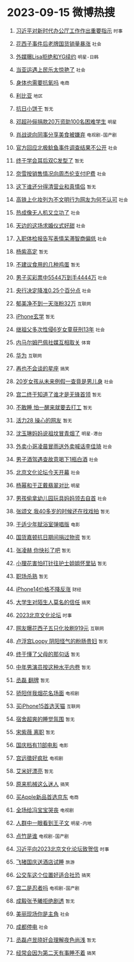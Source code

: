 # 2023-09-15 微博热搜 
1. [习近平对新时代办公厅工作作出重要指示](https://m.weibo.cn/search?containerid=100103type%3D1%26t%3D10%26q%3D%23%E4%B9%A0%E8%BF%91%E5%B9%B3%E5%AF%B9%E6%96%B0%E6%97%B6%E4%BB%A3%E5%8A%9E%E5%85%AC%E5%8E%85%E5%B7%A5%E4%BD%9C%E4%BD%9C%E5%87%BA%E9%87%8D%E8%A6%81%E6%8C%87%E7%A4%BA%23&stream_entry_id=51&isnewpage=1&extparam=seat%3D1%26pos%3D0%26filter_type%3Drealtimehot%26dgr%3D0%26c_type%3D51%26stream_entry_id%3D51%26cate%3D10103%26display_time%3D1694726145%26pre_seqid%3D1694726145025032695217) `时事` 

2. [花西子事件后老牌国货销量暴涨](https://m.weibo.cn/search?containerid=100103type%3D1%26t%3D10%26q%3D%23%E8%8A%B1%E8%A5%BF%E5%AD%90%E4%BA%8B%E4%BB%B6%E5%90%8E%E8%80%81%E7%89%8C%E5%9B%BD%E8%B4%A7%E9%94%80%E9%87%8F%E6%9A%B4%E6%B6%A8%23&stream_entry_id=31&isnewpage=1&extparam=seat%3D1%26flag%3D2%26filter_type%3Drealtimehot%26lcate%3D5001%26realpos%3D1%26stream_entry_id%3D31%26q%3D%2523%25E8%258A%25B1%25E8%25A5%25BF%25E5%25AD%2590%25E4%25BA%258B%25E4%25BB%25B6%25E5%2590%258E%25E8%2580%2581%25E7%2589%258C%25E5%259B%25BD%25E8%25B4%25A7%25E9%2594%2580%25E9%2587%258F%25E6%259A%25B4%25E6%25B6%25A8%2523%26dgr%3D0%26c_type%3D31%26pos%3D0%26band_rank%3D1%26cate%3D5001%26display_time%3D1694726145%26pre_seqid%3D1694726145025032695217) `社会` 

3. [外媒曝Lisa拒绝和YG续约](https://m.weibo.cn/search?containerid=100103type%3D1%26t%3D10%26q%3D%23%E5%A4%96%E5%AA%92%E6%9B%9DLisa%E6%8B%92%E7%BB%9D%E5%92%8CYG%E7%BB%AD%E7%BA%A6%23&stream_entry_id=31&isnewpage=1&extparam=seat%3D1%26flag%3D2%26filter_type%3Drealtimehot%26lcate%3D5001%26realpos%3D2%26stream_entry_id%3D31%26q%3D%2523%25E5%25A4%2596%25E5%25AA%2592%25E6%259B%259DLisa%25E6%258B%2592%25E7%25BB%259D%25E5%2592%258CYG%25E7%25BB%25AD%25E7%25BA%25A6%2523%26dgr%3D0%26c_type%3D31%26pos%3D1%26band_rank%3D2%26cate%3D5001%26display_time%3D1694726145%26pre_seqid%3D1694726145025032695217) `明星-日韩` 

4. [当亚运遇上民乐太惊艳了](https://m.weibo.cn/search?containerid=100103type%3D1%26t%3D10%26q%3D%23%E5%BD%93%E4%BA%9A%E8%BF%90%E9%81%87%E4%B8%8A%E6%B0%91%E4%B9%90%E5%A4%AA%E6%83%8A%E8%89%B3%E4%BA%86%23&stream_entry_id=31&isnewpage=1&extparam=seat%3D1%26flag%3D0%26filter_type%3Drealtimehot%26lcate%3D5001%26realpos%3D3%26stream_entry_id%3D31%26q%3D%2523%25E5%25BD%2593%25E4%25BA%259A%25E8%25BF%2590%25E9%2581%2587%25E4%25B8%258A%25E6%25B0%2591%25E4%25B9%2590%25E5%25A4%25AA%25E6%2583%258A%25E8%2589%25B3%25E4%25BA%2586%2523%26dgr%3D0%26c_type%3D31%26pos%3D2%26band_rank%3D3%26cate%3D5001%26display_time%3D1694726145%26pre_seqid%3D1694726145025032695217) `社会` 

5. [身体也需要抗氧吗](https://m.weibo.cn/search?containerid=100103type%3D1%26t%3D10%26q%3D%23%E8%BA%AB%E4%BD%93%E4%B9%9F%E9%9C%80%E8%A6%81%E6%8A%97%E6%B0%A7%E5%90%97%23&stream_entry_id=31&isnewpage=1&extparam=seat%3D1%26pos%3D3%26filter_type%3Drealtimehot%26is_ad_pos%3D1%26lcate%3D5001%26stream_entry_id%3D31%26band_rank%3D4%26q%3D%2523%25E8%25BA%25AB%25E4%25BD%2593%25E4%25B9%259F%25E9%259C%2580%25E8%25A6%2581%25E6%258A%2597%25E6%25B0%25A7%25E5%2590%2597%2523%26dgr%3D0%26c_type%3D31%26topic_ad%3D1%26adid%3D203324%26cate%3D5001%26display_time%3D1694726145%26pre_seqid%3D1694726145025032695217) `电商` 

6. [利比亚](https://m.weibo.cn/search?containerid=100103type%3D1%26t%3D10%26q%3D%E5%88%A9%E6%AF%94%E4%BA%9A&stream_entry_id=31&isnewpage=1&extparam=seat%3D1%26flag%3D0%26filter_type%3Drealtimehot%26lcate%3D5001%26realpos%3D4%26stream_entry_id%3D31%26q%3D%25E5%2588%25A9%25E6%25AF%2594%25E4%25BA%259A%26dgr%3D0%26c_type%3D31%26pos%3D4%26band_rank%3D4%26cate%3D5001%26display_time%3D1694726145%26pre_seqid%3D1694726145025032695217) `地区` 

7. [抗日小饼干](https://m.weibo.cn/search?containerid=100103type%3D1%26t%3D10%26q%3D%E6%8A%97%E6%97%A5%E5%B0%8F%E9%A5%BC%E5%B9%B2&stream_entry_id=31&isnewpage=1&extparam=seat%3D1%26flag%3D0%26filter_type%3Drealtimehot%26lcate%3D5001%26realpos%3D5%26stream_entry_id%3D31%26q%3D%25E6%258A%2597%25E6%2597%25A5%25E5%25B0%258F%25E9%25A5%25BC%25E5%25B9%25B2%26dgr%3D0%26c_type%3D31%26pos%3D5%26band_rank%3D5%26cate%3D5001%26display_time%3D1694726145%26pre_seqid%3D1694726145025032695217) `暂无` 

8. [邓超孙俪捐款20万资助100名困难学生](https://m.weibo.cn/search?containerid=100103type%3D1%26t%3D10%26q%3D%23%E9%82%93%E8%B6%85%E5%AD%99%E4%BF%AA%E6%8D%90%E6%AC%BE20%E4%B8%87%E8%B5%84%E5%8A%A9100%E5%90%8D%E5%9B%B0%E9%9A%BE%E5%AD%A6%E7%94%9F%23&stream_entry_id=31&isnewpage=1&extparam=seat%3D1%26flag%3D0%26filter_type%3Drealtimehot%26lcate%3D5001%26realpos%3D6%26stream_entry_id%3D31%26q%3D%2523%25E9%2582%2593%25E8%25B6%2585%25E5%25AD%2599%25E4%25BF%25AA%25E6%258D%2590%25E6%25AC%25BE20%25E4%25B8%2587%25E8%25B5%2584%25E5%258A%25A9100%25E5%2590%258D%25E5%259B%25B0%25E9%259A%25BE%25E5%25AD%25A6%25E7%2594%259F%2523%26dgr%3D0%26c_type%3D31%26pos%3D6%26band_rank%3D6%26cate%3D5001%26display_time%3D1694726145%26pre_seqid%3D1694726145025032695217) `明星` 

9. [肖战说向同事分享美食被嫌弃](https://m.weibo.cn/search?containerid=100103type%3D1%26t%3D10%26q%3D%23%E8%82%96%E6%88%98%E8%AF%B4%E5%90%91%E5%90%8C%E4%BA%8B%E5%88%86%E4%BA%AB%E7%BE%8E%E9%A3%9F%E8%A2%AB%E5%AB%8C%E5%BC%83%23&stream_entry_id=31&isnewpage=1&extparam=seat%3D1%26flag%3D0%26filter_type%3Drealtimehot%26lcate%3D5001%26realpos%3D7%26stream_entry_id%3D31%26q%3D%2523%25E8%2582%2596%25E6%2588%2598%25E8%25AF%25B4%25E5%2590%2591%25E5%2590%258C%25E4%25BA%258B%25E5%2588%2586%25E4%25BA%25AB%25E7%25BE%258E%25E9%25A3%259F%25E8%25A2%25AB%25E5%25AB%258C%25E5%25BC%2583%2523%26dgr%3D0%26c_type%3D31%26pos%3D7%26band_rank%3D7%26cate%3D5001%26display_time%3D1694726145%26pre_seqid%3D1694726145025032695217) `电视剧-国产剧` 

10. [官方回应北极鲶鱼事件调查结果不公开](https://m.weibo.cn/search?containerid=100103type%3D1%26t%3D10%26q%3D%23%E5%AE%98%E6%96%B9%E5%9B%9E%E5%BA%94%E5%8C%97%E6%9E%81%E9%B2%B6%E9%B1%BC%E4%BA%8B%E4%BB%B6%E8%B0%83%E6%9F%A5%E7%BB%93%E6%9E%9C%E4%B8%8D%E5%85%AC%E5%BC%80%23&stream_entry_id=31&isnewpage=1&extparam=seat%3D1%26flag%3D0%26filter_type%3Drealtimehot%26lcate%3D5001%26realpos%3D8%26stream_entry_id%3D31%26q%3D%2523%25E5%25AE%2598%25E6%2596%25B9%25E5%259B%259E%25E5%25BA%2594%25E5%258C%2597%25E6%259E%2581%25E9%25B2%25B6%25E9%25B1%25BC%25E4%25BA%258B%25E4%25BB%25B6%25E8%25B0%2583%25E6%259F%25A5%25E7%25BB%2593%25E6%259E%259C%25E4%25B8%258D%25E5%2585%25AC%25E5%25BC%2580%2523%26dgr%3D0%26c_type%3D31%26pos%3D8%26band_rank%3D8%26cate%3D5001%26display_time%3D1694726145%26pre_seqid%3D1694726145025032695217) `社会` 

11. [终于学会耳后双C发型了](https://m.weibo.cn/search?containerid=100103type%3D1%26t%3D10%26q%3D%E7%BB%88%E4%BA%8E%E5%AD%A6%E4%BC%9A%E8%80%B3%E5%90%8E%E5%8F%8CC%E5%8F%91%E5%9E%8B%E4%BA%86&stream_entry_id=31&isnewpage=1&extparam=seat%3D1%26flag%3D0%26filter_type%3Drealtimehot%26lcate%3D5001%26realpos%3D9%26stream_entry_id%3D31%26q%3D%25E7%25BB%2588%25E4%25BA%258E%25E5%25AD%25A6%25E4%25BC%259A%25E8%2580%25B3%25E5%2590%258E%25E5%258F%258CC%25E5%258F%2591%25E5%259E%258B%25E4%25BA%2586%26dgr%3D0%26c_type%3D31%26pos%3D9%26band_rank%3D9%26cate%3D5001%26display_time%3D1694726145%26pre_seqid%3D1694726145025032695217) `暂无` 

12. [奈雪按销售情况向周杰伦支付IP费](https://m.weibo.cn/search?containerid=100103type%3D1%26t%3D10%26q%3D%23%E5%A5%88%E9%9B%AA%E6%8C%89%E9%94%80%E5%94%AE%E6%83%85%E5%86%B5%E5%90%91%E5%91%A8%E6%9D%B0%E4%BC%A6%E6%94%AF%E4%BB%98IP%E8%B4%B9%23&stream_entry_id=31&isnewpage=1&extparam=seat%3D1%26flag%3D0%26filter_type%3Drealtimehot%26lcate%3D5001%26realpos%3D10%26stream_entry_id%3D31%26q%3D%2523%25E5%25A5%2588%25E9%259B%25AA%25E6%258C%2589%25E9%2594%2580%25E5%2594%25AE%25E6%2583%2585%25E5%2586%25B5%25E5%2590%2591%25E5%2591%25A8%25E6%259D%25B0%25E4%25BC%25A6%25E6%2594%25AF%25E4%25BB%2598IP%25E8%25B4%25B9%2523%26dgr%3D0%26c_type%3D31%26pos%3D10%26band_rank%3D10%26cate%3D5001%26display_time%3D1694726145%26pre_seqid%3D1694726145025032695217) `社会` 

13. [这下谁还分得清营业和真情侣](https://m.weibo.cn/search?containerid=100103type%3D1%26t%3D10%26q%3D%E8%BF%99%E4%B8%8B%E8%B0%81%E8%BF%98%E5%88%86%E5%BE%97%E6%B8%85%E8%90%A5%E4%B8%9A%E5%92%8C%E7%9C%9F%E6%83%85%E4%BE%A3&stream_entry_id=31&isnewpage=1&extparam=seat%3D1%26flag%3D2%26filter_type%3Drealtimehot%26lcate%3D5001%26realpos%3D11%26stream_entry_id%3D31%26q%3D%25E8%25BF%2599%25E4%25B8%258B%25E8%25B0%2581%25E8%25BF%2598%25E5%2588%2586%25E5%25BE%2597%25E6%25B8%2585%25E8%2590%25A5%25E4%25B8%259A%25E5%2592%258C%25E7%259C%259F%25E6%2583%2585%25E4%25BE%25A3%26dgr%3D0%26c_type%3D31%26pos%3D11%26band_rank%3D11%26cate%3D5001%26display_time%3D1694726145%26pre_seqid%3D1694726145025032695217) `暂无` 

14. [高铁上化妆列为不文明行为网友为何不认可](https://m.weibo.cn/search?containerid=100103type%3D1%26t%3D10%26q%3D%23%E9%AB%98%E9%93%81%E4%B8%8A%E5%8C%96%E5%A6%86%E5%88%97%E4%B8%BA%E4%B8%8D%E6%96%87%E6%98%8E%E8%A1%8C%E4%B8%BA%E7%BD%91%E5%8F%8B%E4%B8%BA%E4%BD%95%E4%B8%8D%E8%AE%A4%E5%8F%AF%23&stream_entry_id=31&isnewpage=1&extparam=seat%3D1%26flag%3D0%26filter_type%3Drealtimehot%26lcate%3D5001%26realpos%3D12%26stream_entry_id%3D31%26q%3D%2523%25E9%25AB%2598%25E9%2593%2581%25E4%25B8%258A%25E5%258C%2596%25E5%25A6%2586%25E5%2588%2597%25E4%25B8%25BA%25E4%25B8%258D%25E6%2596%2587%25E6%2598%258E%25E8%25A1%258C%25E4%25B8%25BA%25E7%25BD%2591%25E5%258F%258B%25E4%25B8%25BA%25E4%25BD%2595%25E4%25B8%258D%25E8%25AE%25A4%25E5%258F%25AF%2523%26dgr%3D0%26c_type%3D31%26pos%3D12%26band_rank%3D12%26cate%3D5001%26display_time%3D1694726145%26pre_seqid%3D1694726145025032695217) `社会` 

15. [热成像无人机又立功了](https://m.weibo.cn/search?containerid=100103type%3D1%26t%3D10%26q%3D%23%E7%83%AD%E6%88%90%E5%83%8F%E6%97%A0%E4%BA%BA%E6%9C%BA%E5%8F%88%E7%AB%8B%E5%8A%9F%E4%BA%86%23&stream_entry_id=31&isnewpage=1&extparam=seat%3D1%26flag%3D32768%26filter_type%3Drealtimehot%26lcate%3D5001%26realpos%3D13%26stream_entry_id%3D31%26q%3D%2523%25E7%2583%25AD%25E6%2588%2590%25E5%2583%258F%25E6%2597%25A0%25E4%25BA%25BA%25E6%259C%25BA%25E5%258F%2588%25E7%25AB%258B%25E5%258A%259F%25E4%25BA%2586%2523%26dgr%3D0%26c_type%3D31%26pos%3D13%26band_rank%3D13%26cate%3D5001%26display_time%3D1694726145%26pre_seqid%3D1694726145025032695217) `社会` 

16. [天边的这场求婚仪式好甜](https://m.weibo.cn/search?containerid=100103type%3D1%26t%3D10%26q%3D%23%E5%A4%A9%E8%BE%B9%E7%9A%84%E8%BF%99%E5%9C%BA%E6%B1%82%E5%A9%9A%E4%BB%AA%E5%BC%8F%E5%A5%BD%E7%94%9C%23&stream_entry_id=31&isnewpage=1&extparam=seat%3D1%26flag%3D32768%26filter_type%3Drealtimehot%26lcate%3D5001%26realpos%3D14%26stream_entry_id%3D31%26q%3D%2523%25E5%25A4%25A9%25E8%25BE%25B9%25E7%259A%2584%25E8%25BF%2599%25E5%259C%25BA%25E6%25B1%2582%25E5%25A9%259A%25E4%25BB%25AA%25E5%25BC%258F%25E5%25A5%25BD%25E7%2594%259C%2523%26dgr%3D0%26c_type%3D31%26pos%3D14%26band_rank%3D14%26cate%3D5001%26display_time%3D1694726145%26pre_seqid%3D1694726145025032695217) `社会` 

17. [入职体检报告写表情呆滞智商偏低](https://m.weibo.cn/search?containerid=100103type%3D1%26t%3D10%26q%3D%23%E5%85%A5%E8%81%8C%E4%BD%93%E6%A3%80%E6%8A%A5%E5%91%8A%E5%86%99%E8%A1%A8%E6%83%85%E5%91%86%E6%BB%9E%E6%99%BA%E5%95%86%E5%81%8F%E4%BD%8E%23&stream_entry_id=31&isnewpage=1&extparam=seat%3D1%26flag%3D0%26filter_type%3Drealtimehot%26lcate%3D5001%26realpos%3D15%26stream_entry_id%3D31%26q%3D%2523%25E5%2585%25A5%25E8%2581%258C%25E4%25BD%2593%25E6%25A3%2580%25E6%258A%25A5%25E5%2591%258A%25E5%2586%2599%25E8%25A1%25A8%25E6%2583%2585%25E5%2591%2586%25E6%25BB%259E%25E6%2599%25BA%25E5%2595%2586%25E5%2581%258F%25E4%25BD%258E%2523%26dgr%3D0%26c_type%3D31%26pos%3D15%26band_rank%3D15%26cate%3D5001%26display_time%3D1694726145%26pre_seqid%3D1694726145025032695217) `社会` 

18. [杨紫高定](https://m.weibo.cn/search?containerid=100103type%3D1%26t%3D10%26q%3D%E6%9D%A8%E7%B4%AB%E9%AB%98%E5%AE%9A&stream_entry_id=31&isnewpage=1&extparam=seat%3D1%26flag%3D0%26filter_type%3Drealtimehot%26lcate%3D5001%26realpos%3D16%26stream_entry_id%3D31%26q%3D%25E6%259D%25A8%25E7%25B4%25AB%25E9%25AB%2598%25E5%25AE%259A%26dgr%3D0%26c_type%3D31%26pos%3D16%26band_rank%3D16%26cate%3D5001%26display_time%3D1694726145%26pre_seqid%3D1694726145025032695217) `暂无` 

19. [不建议食用的几种鸡蛋](https://m.weibo.cn/search?containerid=100103type%3D1%26t%3D10%26q%3D%E4%B8%8D%E5%BB%BA%E8%AE%AE%E9%A3%9F%E7%94%A8%E7%9A%84%E5%87%A0%E7%A7%8D%E9%B8%A1%E8%9B%8B&stream_entry_id=31&isnewpage=1&extparam=seat%3D1%26flag%3D1%26filter_type%3Drealtimehot%26lcate%3D5001%26realpos%3D17%26stream_entry_id%3D31%26q%3D%25E4%25B8%258D%25E5%25BB%25BA%25E8%25AE%25AE%25E9%25A3%259F%25E7%2594%25A8%25E7%259A%2584%25E5%2587%25A0%25E7%25A7%258D%25E9%25B8%25A1%25E8%259B%258B%26dgr%3D0%26c_type%3D31%26pos%3D17%26band_rank%3D17%26cate%3D5001%26display_time%3D1694726145%26pre_seqid%3D1694726145025032695217) `暂无` 

20. [男子买彩票中5544万到手4444万](https://m.weibo.cn/search?containerid=100103type%3D1%26t%3D10%26q%3D%23%E7%94%B7%E5%AD%90%E4%B9%B0%E5%BD%A9%E7%A5%A8%E4%B8%AD5544%E4%B8%87%E5%88%B0%E6%89%8B4444%E4%B8%87%23&stream_entry_id=31&isnewpage=1&extparam=seat%3D1%26flag%3D0%26filter_type%3Drealtimehot%26lcate%3D5001%26realpos%3D18%26stream_entry_id%3D31%26q%3D%2523%25E7%2594%25B7%25E5%25AD%2590%25E4%25B9%25B0%25E5%25BD%25A9%25E7%25A5%25A8%25E4%25B8%25AD5544%25E4%25B8%2587%25E5%2588%25B0%25E6%2589%258B4444%25E4%25B8%2587%2523%26dgr%3D0%26c_type%3D31%26pos%3D18%26band_rank%3D18%26cate%3D5001%26display_time%3D1694726145%26pre_seqid%3D1694726145025032695217) `社会` 

21. [央行决定降准0.25个百分点](https://m.weibo.cn/search?containerid=100103type%3D1%26t%3D10%26q%3D%E5%A4%AE%E8%A1%8C%E5%86%B3%E5%AE%9A%E9%99%8D%E5%87%860.25%E4%B8%AA%E7%99%BE%E5%88%86%E7%82%B9&stream_entry_id=31&isnewpage=1&extparam=seat%3D1%26flag%3D0%26filter_type%3Drealtimehot%26lcate%3D5001%26realpos%3D19%26stream_entry_id%3D31%26q%3D%25E5%25A4%25AE%25E8%25A1%258C%25E5%2586%25B3%25E5%25AE%259A%25E9%2599%258D%25E5%2587%25860.25%25E4%25B8%25AA%25E7%2599%25BE%25E5%2588%2586%25E7%2582%25B9%26dgr%3D0%26c_type%3D31%26pos%3D19%26band_rank%3D19%26cate%3D5001%26display_time%3D1694726145%26pre_seqid%3D1694726145025032695217) `社会` 

22. [郁美净不到一天涨粉32万](https://m.weibo.cn/search?containerid=100103type%3D1%26t%3D10%26q%3D%23%E9%83%81%E7%BE%8E%E5%87%80%E4%B8%8D%E5%88%B0%E4%B8%80%E5%A4%A9%E6%B6%A8%E7%B2%8932%E4%B8%87%23&stream_entry_id=31&isnewpage=1&extparam=seat%3D1%26flag%3D0%26filter_type%3Drealtimehot%26lcate%3D5001%26realpos%3D20%26stream_entry_id%3D31%26q%3D%2523%25E9%2583%2581%25E7%25BE%258E%25E5%2587%2580%25E4%25B8%258D%25E5%2588%25B0%25E4%25B8%2580%25E5%25A4%25A9%25E6%25B6%25A8%25E7%25B2%258932%25E4%25B8%2587%2523%26dgr%3D0%26c_type%3D31%26pos%3D20%26band_rank%3D20%26cate%3D5001%26display_time%3D1694726145%26pre_seqid%3D1694726145025032695217) `互联网` 

23. [iPhone玄学](https://m.weibo.cn/search?containerid=100103type%3D1%26t%3D10%26q%3DiPhone%E7%8E%84%E5%AD%A6&stream_entry_id=31&isnewpage=1&extparam=seat%3D1%26flag%3D0%26filter_type%3Drealtimehot%26lcate%3D5001%26realpos%3D21%26stream_entry_id%3D31%26q%3DiPhone%25E7%258E%2584%25E5%25AD%25A6%26dgr%3D0%26c_type%3D31%26pos%3D21%26band_rank%3D21%26cate%3D5001%26display_time%3D1694726145%26pre_seqid%3D1694726145025032695217) `暂无` 

24. [继祖父多次性侵6岁女童获刑13年](https://m.weibo.cn/search?containerid=100103type%3D1%26t%3D10%26q%3D%23%E7%BB%A7%E7%A5%96%E7%88%B6%E5%A4%9A%E6%AC%A1%E6%80%A7%E4%BE%B56%E5%B2%81%E5%A5%B3%E7%AB%A5%E8%8E%B7%E5%88%9113%E5%B9%B4%23&stream_entry_id=31&isnewpage=1&extparam=seat%3D1%26flag%3D0%26filter_type%3Drealtimehot%26lcate%3D5001%26realpos%3D22%26stream_entry_id%3D31%26q%3D%2523%25E7%25BB%25A7%25E7%25A5%2596%25E7%2588%25B6%25E5%25A4%259A%25E6%25AC%25A1%25E6%2580%25A7%25E4%25BE%25B56%25E5%25B2%2581%25E5%25A5%25B3%25E7%25AB%25A5%25E8%258E%25B7%25E5%2588%259113%25E5%25B9%25B4%2523%26dgr%3D0%26c_type%3D31%26pos%3D22%26band_rank%3D22%26cate%3D5001%26display_time%3D1694726145%26pre_seqid%3D1694726145025032695217) `社会` 

25. [内马尔姆巴佩社媒互相取关](https://m.weibo.cn/search?containerid=100103type%3D1%26t%3D10%26q%3D%23%E5%86%85%E9%A9%AC%E5%B0%94%E5%A7%86%E5%B7%B4%E4%BD%A9%E7%A4%BE%E5%AA%92%E4%BA%92%E7%9B%B8%E5%8F%96%E5%85%B3%23&stream_entry_id=31&isnewpage=1&extparam=seat%3D1%26flag%3D0%26filter_type%3Drealtimehot%26lcate%3D5001%26realpos%3D23%26stream_entry_id%3D31%26q%3D%2523%25E5%2586%2585%25E9%25A9%25AC%25E5%25B0%2594%25E5%25A7%2586%25E5%25B7%25B4%25E4%25BD%25A9%25E7%25A4%25BE%25E5%25AA%2592%25E4%25BA%2592%25E7%259B%25B8%25E5%258F%2596%25E5%2585%25B3%2523%26dgr%3D0%26c_type%3D31%26pos%3D23%26band_rank%3D23%26cate%3D5001%26display_time%3D1694726145%26pre_seqid%3D1694726145025032695217) `体育` 

26. [华为](https://m.weibo.cn/search?containerid=100103type%3D1%26t%3D10%26q%3D%E5%8D%8E%E4%B8%BA&stream_entry_id=31&isnewpage=1&extparam=seat%3D1%26flag%3D0%26filter_type%3Drealtimehot%26lcate%3D5001%26realpos%3D24%26stream_entry_id%3D31%26q%3D%25E5%258D%258E%25E4%25B8%25BA%26dgr%3D0%26c_type%3D31%26pos%3D24%26band_rank%3D24%26cate%3D5001%26display_time%3D1694726145%26pre_seqid%3D1694726145025032695217) `互联网` 

27. [再也不会谈的星座](https://m.weibo.cn/search?containerid=100103type%3D1%26t%3D10%26q%3D%23%E5%86%8D%E4%B9%9F%E4%B8%8D%E4%BC%9A%E8%B0%88%E7%9A%84%E6%98%9F%E5%BA%A7%23&stream_entry_id=31&isnewpage=1&extparam=seat%3D1%26flag%3D0%26filter_type%3Drealtimehot%26lcate%3D5001%26realpos%3D25%26stream_entry_id%3D31%26q%3D%2523%25E5%2586%258D%25E4%25B9%259F%25E4%25B8%258D%25E4%25BC%259A%25E8%25B0%2588%25E7%259A%2584%25E6%2598%259F%25E5%25BA%25A7%2523%26dgr%3D0%26c_type%3D31%26pos%3D25%26band_rank%3D25%26cate%3D5001%26display_time%3D1694726145%26pre_seqid%3D1694726145025032695217) `搞笑` 

28. [20岁女孩从未来例假一查竟是男儿身](https://m.weibo.cn/search?containerid=100103type%3D1%26t%3D10%26q%3D%2320%E5%B2%81%E5%A5%B3%E5%AD%A9%E4%BB%8E%E6%9C%AA%E6%9D%A5%E4%BE%8B%E5%81%87%E4%B8%80%E6%9F%A5%E7%AB%9F%E6%98%AF%E7%94%B7%E5%84%BF%E8%BA%AB%23&stream_entry_id=31&isnewpage=1&extparam=seat%3D1%26flag%3D0%26filter_type%3Drealtimehot%26lcate%3D5001%26realpos%3D26%26stream_entry_id%3D31%26q%3D%252320%25E5%25B2%2581%25E5%25A5%25B3%25E5%25AD%25A9%25E4%25BB%258E%25E6%259C%25AA%25E6%259D%25A5%25E4%25BE%258B%25E5%2581%2587%25E4%25B8%2580%25E6%259F%25A5%25E7%25AB%259F%25E6%2598%25AF%25E7%2594%25B7%25E5%2584%25BF%25E8%25BA%25AB%2523%26dgr%3D0%26c_type%3D31%26pos%3D26%26band_rank%3D26%26cate%3D5001%26display_time%3D1694726145%26pre_seqid%3D1694726145025032695217) `社会` 

29. [宫二终于知道了谁才是无锋首领](https://m.weibo.cn/search?containerid=100103type%3D1%26t%3D10%26q%3D%E5%AE%AB%E4%BA%8C%E7%BB%88%E4%BA%8E%E7%9F%A5%E9%81%93%E4%BA%86%E8%B0%81%E6%89%8D%E6%98%AF%E6%97%A0%E9%94%8B%E9%A6%96%E9%A2%86&stream_entry_id=31&isnewpage=1&extparam=seat%3D1%26flag%3D0%26filter_type%3Drealtimehot%26lcate%3D5001%26realpos%3D27%26stream_entry_id%3D31%26q%3D%25E5%25AE%25AB%25E4%25BA%258C%25E7%25BB%2588%25E4%25BA%258E%25E7%259F%25A5%25E9%2581%2593%25E4%25BA%2586%25E8%25B0%2581%25E6%2589%258D%25E6%2598%25AF%25E6%2597%25A0%25E9%2594%258B%25E9%25A6%2596%25E9%25A2%2586%26dgr%3D0%26c_type%3D31%26pos%3D27%26band_rank%3D27%26cate%3D5001%26display_time%3D1694726145%26pre_seqid%3D1694726145025032695217) `暂无` 

30. [不敢睡 怕一醒来就要去打工](https://m.weibo.cn/search?containerid=100103type%3D1%26t%3D10%26q%3D%E4%B8%8D%E6%95%A2%E7%9D%A1+%E6%80%95%E4%B8%80%E9%86%92%E6%9D%A5%E5%B0%B1%E8%A6%81%E5%8E%BB%E6%89%93%E5%B7%A5&stream_entry_id=31&isnewpage=1&extparam=seat%3D1%26flag%3D0%26filter_type%3Drealtimehot%26lcate%3D5001%26realpos%3D28%26stream_entry_id%3D31%26q%3D%25E4%25B8%258D%25E6%2595%25A2%25E7%259D%25A1%2520%25E6%2580%2595%25E4%25B8%2580%25E9%2586%2592%25E6%259D%25A5%25E5%25B0%25B1%25E8%25A6%2581%25E5%258E%25BB%25E6%2589%2593%25E5%25B7%25A5%26dgr%3D0%26c_type%3D31%26pos%3D28%26band_rank%3D28%26cate%3D5001%26display_time%3D1694726145%26pre_seqid%3D1694726145025032695217) `暂无` 

31. [活力28 操心的网友](https://m.weibo.cn/search?containerid=100103type%3D1%26t%3D10%26q%3D%E6%B4%BB%E5%8A%9B28+%E6%93%8D%E5%BF%83%E7%9A%84%E7%BD%91%E5%8F%8B&stream_entry_id=31&isnewpage=1&extparam=seat%3D1%26flag%3D0%26filter_type%3Drealtimehot%26lcate%3D5001%26realpos%3D29%26stream_entry_id%3D31%26q%3D%25E6%25B4%25BB%25E5%258A%259B28%2520%25E6%2593%258D%25E5%25BF%2583%25E7%259A%2584%25E7%25BD%2591%25E5%258F%258B%26dgr%3D0%26c_type%3D31%26pos%3D29%26band_rank%3D29%26cate%3D5001%26display_time%3D1694726145%26pre_seqid%3D1694726145025032695217) `暂无` 

32. [沈玉琳妈妈说祖坟冒青烟了](https://m.weibo.cn/search?containerid=100103type%3D1%26t%3D10%26q%3D%23%E6%B2%88%E7%8E%89%E7%90%B3%E5%A6%88%E5%A6%88%E8%AF%B4%E7%A5%96%E5%9D%9F%E5%86%92%E9%9D%92%E7%83%9F%E4%BA%86%23&stream_entry_id=31&isnewpage=1&extparam=seat%3D1%26flag%3D0%26filter_type%3Drealtimehot%26lcate%3D5001%26realpos%3D30%26stream_entry_id%3D31%26q%3D%2523%25E6%25B2%2588%25E7%258E%2589%25E7%2590%25B3%25E5%25A6%2588%25E5%25A6%2588%25E8%25AF%25B4%25E7%25A5%2596%25E5%259D%259F%25E5%2586%2592%25E9%259D%2592%25E7%2583%259F%25E4%25BA%2586%2523%26dgr%3D0%26c_type%3D31%26pos%3D30%26band_rank%3D30%26cate%3D5001%26display_time%3D1694726145%26pre_seqid%3D1694726145025032695217) `明星-港台` 

33. [外卖小哥凌晨冒雨送外卖喊话李佳琦](https://m.weibo.cn/search?containerid=100103type%3D1%26t%3D10%26q%3D%23%E5%A4%96%E5%8D%96%E5%B0%8F%E5%93%A5%E5%87%8C%E6%99%A8%E5%86%92%E9%9B%A8%E9%80%81%E5%A4%96%E5%8D%96%E5%96%8A%E8%AF%9D%E6%9D%8E%E4%BD%B3%E7%90%A6%23&stream_entry_id=31&isnewpage=1&extparam=seat%3D1%26flag%3D0%26filter_type%3Drealtimehot%26lcate%3D5001%26realpos%3D31%26stream_entry_id%3D31%26q%3D%2523%25E5%25A4%2596%25E5%258D%2596%25E5%25B0%258F%25E5%2593%25A5%25E5%2587%258C%25E6%2599%25A8%25E5%2586%2592%25E9%259B%25A8%25E9%2580%2581%25E5%25A4%2596%25E5%258D%2596%25E5%2596%258A%25E8%25AF%259D%25E6%259D%258E%25E4%25BD%25B3%25E7%2590%25A6%2523%26dgr%3D0%26c_type%3D31%26pos%3D31%26band_rank%3D31%26cate%3D5001%26display_time%3D1694726145%26pre_seqid%3D1694726145025032695217) `社会` 

34. [男子酒驾遇查故意喝下1瓶白酒](https://m.weibo.cn/search?containerid=100103type%3D1%26t%3D10%26q%3D%23%E7%94%B7%E5%AD%90%E9%85%92%E9%A9%BE%E9%81%87%E6%9F%A5%E6%95%85%E6%84%8F%E5%96%9D%E4%B8%8B1%E7%93%B6%E7%99%BD%E9%85%92%23&stream_entry_id=31&isnewpage=1&extparam=seat%3D1%26flag%3D1%26filter_type%3Drealtimehot%26lcate%3D5001%26realpos%3D32%26stream_entry_id%3D31%26q%3D%2523%25E7%2594%25B7%25E5%25AD%2590%25E9%2585%2592%25E9%25A9%25BE%25E9%2581%2587%25E6%259F%25A5%25E6%2595%2585%25E6%2584%258F%25E5%2596%259D%25E4%25B8%258B1%25E7%2593%25B6%25E7%2599%25BD%25E9%2585%2592%2523%26dgr%3D0%26c_type%3D31%26pos%3D32%26band_rank%3D32%26cate%3D5001%26display_time%3D1694726145%26pre_seqid%3D1694726145025032695217) `社会` 

35. [北京文化论坛今天开幕](https://m.weibo.cn/search?containerid=100103type%3D1%26t%3D10%26q%3D%23%E5%8C%97%E4%BA%AC%E6%96%87%E5%8C%96%E8%AE%BA%E5%9D%9B%E4%BB%8A%E5%A4%A9%E5%BC%80%E5%B9%95%23&stream_entry_id=31&isnewpage=1&extparam=seat%3D1%26flag%3D0%26filter_type%3Drealtimehot%26lcate%3D5001%26realpos%3D33%26stream_entry_id%3D31%26q%3D%2523%25E5%258C%2597%25E4%25BA%25AC%25E6%2596%2587%25E5%258C%2596%25E8%25AE%25BA%25E5%259D%259B%25E4%25BB%258A%25E5%25A4%25A9%25E5%25BC%2580%25E5%25B9%2595%2523%26dgr%3D0%26c_type%3D31%26pos%3D33%26band_rank%3D33%26cate%3D5001%26display_time%3D1694726145%26pre_seqid%3D1694726145025032695217) `社会` 

36. [杨幂和于正戴翡翠对比](https://m.weibo.cn/search?containerid=100103type%3D1%26t%3D10%26q%3D%23%E6%9D%A8%E5%B9%82%E5%92%8C%E4%BA%8E%E6%AD%A3%E6%88%B4%E7%BF%A1%E7%BF%A0%E5%AF%B9%E6%AF%94%23&stream_entry_id=31&isnewpage=1&extparam=seat%3D1%26flag%3D0%26filter_type%3Drealtimehot%26lcate%3D5001%26realpos%3D34%26stream_entry_id%3D31%26q%3D%2523%25E6%259D%25A8%25E5%25B9%2582%25E5%2592%258C%25E4%25BA%258E%25E6%25AD%25A3%25E6%2588%25B4%25E7%25BF%25A1%25E7%25BF%25A0%25E5%25AF%25B9%25E6%25AF%2594%2523%26dgr%3D0%26c_type%3D31%26pos%3D34%26band_rank%3D34%26cate%3D5001%26display_time%3D1694726145%26pre_seqid%3D1694726145025032695217) `明星` 

37. [男孩偷拿幼儿园玩具妈妈领去自首](https://m.weibo.cn/search?containerid=100103type%3D1%26t%3D10%26q%3D%23%E7%94%B7%E5%AD%A9%E5%81%B7%E6%8B%BF%E5%B9%BC%E5%84%BF%E5%9B%AD%E7%8E%A9%E5%85%B7%E5%A6%88%E5%A6%88%E9%A2%86%E5%8E%BB%E8%87%AA%E9%A6%96%23&stream_entry_id=31&isnewpage=1&extparam=seat%3D1%26flag%3D32768%26filter_type%3Drealtimehot%26lcate%3D5001%26realpos%3D35%26stream_entry_id%3D31%26q%3D%2523%25E7%2594%25B7%25E5%25AD%25A9%25E5%2581%25B7%25E6%258B%25BF%25E5%25B9%25BC%25E5%2584%25BF%25E5%259B%25AD%25E7%258E%25A9%25E5%2585%25B7%25E5%25A6%2588%25E5%25A6%2588%25E9%25A2%2586%25E5%258E%25BB%25E8%2587%25AA%25E9%25A6%2596%2523%26dgr%3D0%26c_type%3D31%26pos%3D35%26band_rank%3D35%26cate%3D5001%26display_time%3D1694726145%26pre_seqid%3D1694726145025032695217) `社会` 

38. [张颂文 我40多岁的时候还在找戏拍](https://m.weibo.cn/search?containerid=100103type%3D1%26t%3D10%26q%3D%E5%BC%A0%E9%A2%82%E6%96%87+%E6%88%9140%E5%A4%9A%E5%B2%81%E7%9A%84%E6%97%B6%E5%80%99%E8%BF%98%E5%9C%A8%E6%89%BE%E6%88%8F%E6%8B%8D&stream_entry_id=31&isnewpage=1&extparam=seat%3D1%26flag%3D0%26filter_type%3Drealtimehot%26lcate%3D5001%26realpos%3D36%26stream_entry_id%3D31%26q%3D%25E5%25BC%25A0%25E9%25A2%2582%25E6%2596%2587%2520%25E6%2588%259140%25E5%25A4%259A%25E5%25B2%2581%25E7%259A%2584%25E6%2597%25B6%25E5%2580%2599%25E8%25BF%2598%25E5%259C%25A8%25E6%2589%25BE%25E6%2588%258F%25E6%258B%258D%26dgr%3D0%26c_type%3D31%26pos%3D36%26band_rank%3D36%26cate%3D5001%26display_time%3D1694726145%26pre_seqid%3D1694726145025032695217) `暂无` 

39. [于适少年赋浴室弹唱版](https://m.weibo.cn/search?containerid=100103type%3D1%26t%3D10%26q%3D%23%E4%BA%8E%E9%80%82%E5%B0%91%E5%B9%B4%E8%B5%8B%E6%B5%B4%E5%AE%A4%E5%BC%B9%E5%94%B1%E7%89%88%23&stream_entry_id=31&isnewpage=1&extparam=seat%3D1%26flag%3D0%26filter_type%3Drealtimehot%26lcate%3D5001%26realpos%3D37%26stream_entry_id%3D31%26q%3D%2523%25E4%25BA%258E%25E9%2580%2582%25E5%25B0%2591%25E5%25B9%25B4%25E8%25B5%258B%25E6%25B5%25B4%25E5%25AE%25A4%25E5%25BC%25B9%25E5%2594%25B1%25E7%2589%2588%2523%26dgr%3D0%26c_type%3D31%26pos%3D37%26band_rank%3D37%26cate%3D5001%26display_time%3D1694726145%26pre_seqid%3D1694726145025032695217) `电影` 

40. [国货嘉顿抗日期间捐过物资](https://m.weibo.cn/search?containerid=100103type%3D1%26t%3D10%26q%3D%E5%9B%BD%E8%B4%A7%E5%98%89%E9%A1%BF%E6%8A%97%E6%97%A5%E6%9C%9F%E9%97%B4%E6%8D%90%E8%BF%87%E7%89%A9%E8%B5%84&stream_entry_id=31&isnewpage=1&extparam=seat%3D1%26flag%3D0%26filter_type%3Drealtimehot%26lcate%3D5001%26realpos%3D38%26stream_entry_id%3D31%26q%3D%25E5%259B%25BD%25E8%25B4%25A7%25E5%2598%2589%25E9%25A1%25BF%25E6%258A%2597%25E6%2597%25A5%25E6%259C%259F%25E9%2597%25B4%25E6%258D%2590%25E8%25BF%2587%25E7%2589%25A9%25E8%25B5%2584%26dgr%3D0%26c_type%3D31%26pos%3D38%26band_rank%3D38%26cate%3D5001%26display_time%3D1694726145%26pre_seqid%3D1694726145025032695217) `暂无` 

41. [张凌赫 你快衫了吧](https://m.weibo.cn/search?containerid=100103type%3D1%26t%3D10%26q%3D%E5%BC%A0%E5%87%8C%E8%B5%AB+%E4%BD%A0%E5%BF%AB%E8%A1%AB%E4%BA%86%E5%90%A7&stream_entry_id=31&isnewpage=1&extparam=seat%3D1%26flag%3D0%26filter_type%3Drealtimehot%26lcate%3D5001%26realpos%3D39%26stream_entry_id%3D31%26q%3D%25E5%25BC%25A0%25E5%2587%258C%25E8%25B5%25AB%2520%25E4%25BD%25A0%25E5%25BF%25AB%25E8%25A1%25AB%25E4%25BA%2586%25E5%2590%25A7%26dgr%3D0%26c_type%3D31%26pos%3D39%26band_rank%3D39%26cate%3D5001%26display_time%3D1694726145%26pre_seqid%3D1694726145025032695217) `暂无` 

42. [小狸花害怕打针往护士姐姐怀里钻](https://m.weibo.cn/search?containerid=100103type%3D1%26t%3D10%26q%3D%E5%B0%8F%E7%8B%B8%E8%8A%B1%E5%AE%B3%E6%80%95%E6%89%93%E9%92%88%E5%BE%80%E6%8A%A4%E5%A3%AB%E5%A7%90%E5%A7%90%E6%80%80%E9%87%8C%E9%92%BB&stream_entry_id=31&isnewpage=1&extparam=seat%3D1%26flag%3D0%26filter_type%3Drealtimehot%26lcate%3D5001%26realpos%3D40%26stream_entry_id%3D31%26q%3D%25E5%25B0%258F%25E7%258B%25B8%25E8%258A%25B1%25E5%25AE%25B3%25E6%2580%2595%25E6%2589%2593%25E9%2592%2588%25E5%25BE%2580%25E6%258A%25A4%25E5%25A3%25AB%25E5%25A7%2590%25E5%25A7%2590%25E6%2580%2580%25E9%2587%258C%25E9%2592%25BB%26dgr%3D0%26c_type%3D31%26pos%3D40%26band_rank%3D40%26cate%3D5001%26display_time%3D1694726145%26pre_seqid%3D1694726145025032695217) `暂无` 

43. [职场杀熟](https://m.weibo.cn/search?containerid=100103type%3D1%26t%3D10%26q%3D%E8%81%8C%E5%9C%BA%E6%9D%80%E7%86%9F&stream_entry_id=31&isnewpage=1&extparam=seat%3D1%26flag%3D0%26filter_type%3Drealtimehot%26lcate%3D5001%26realpos%3D41%26stream_entry_id%3D31%26q%3D%25E8%2581%258C%25E5%259C%25BA%25E6%259D%2580%25E7%2586%259F%26dgr%3D0%26c_type%3D31%26pos%3D41%26band_rank%3D41%26cate%3D5001%26display_time%3D1694726145%26pre_seqid%3D1694726145025032695217) `暂无` 

44. [iPhone14价格不降反涨](https://m.weibo.cn/search?containerid=100103type%3D1%26t%3D10%26q%3D%23iPhone14%E4%BB%B7%E6%A0%BC%E4%B8%8D%E9%99%8D%E5%8F%8D%E6%B6%A8%23&stream_entry_id=31&isnewpage=1&extparam=seat%3D1%26flag%3D0%26filter_type%3Drealtimehot%26lcate%3D5001%26realpos%3D42%26stream_entry_id%3D31%26q%3D%2523iPhone14%25E4%25BB%25B7%25E6%25A0%25BC%25E4%25B8%258D%25E9%2599%258D%25E5%258F%258D%25E6%25B6%25A8%2523%26dgr%3D0%26c_type%3D31%26pos%3D42%26band_rank%3D42%26cate%3D5001%26display_time%3D1694726145%26pre_seqid%3D1694726145025032695217) `财经` 

45. [大学生对陌生人莫名的信任](https://m.weibo.cn/search?containerid=100103type%3D1%26t%3D10%26q%3D%E5%A4%A7%E5%AD%A6%E7%94%9F%E5%AF%B9%E9%99%8C%E7%94%9F%E4%BA%BA%E8%8E%AB%E5%90%8D%E7%9A%84%E4%BF%A1%E4%BB%BB&stream_entry_id=31&isnewpage=1&extparam=seat%3D1%26flag%3D0%26filter_type%3Drealtimehot%26lcate%3D5001%26realpos%3D43%26stream_entry_id%3D31%26q%3D%25E5%25A4%25A7%25E5%25AD%25A6%25E7%2594%259F%25E5%25AF%25B9%25E9%2599%258C%25E7%2594%259F%25E4%25BA%25BA%25E8%258E%25AB%25E5%2590%258D%25E7%259A%2584%25E4%25BF%25A1%25E4%25BB%25BB%26dgr%3D0%26c_type%3D31%26pos%3D43%26band_rank%3D43%26cate%3D5001%26display_time%3D1694726145%26pre_seqid%3D1694726145025032695217) `搞笑` 

46. [2023北京文化论坛](https://m.weibo.cn/search?containerid=100103type%3D1%26t%3D10%26q%3D%232023%E5%8C%97%E4%BA%AC%E6%96%87%E5%8C%96%E8%AE%BA%E5%9D%9B%23&stream_entry_id=31&isnewpage=1&extparam=seat%3D1%26flag%3D0%26filter_type%3Drealtimehot%26lcate%3D5001%26realpos%3D44%26stream_entry_id%3D31%26q%3D%25232023%25E5%258C%2597%25E4%25BA%25AC%25E6%2596%2587%25E5%258C%2596%25E8%25AE%25BA%25E5%259D%259B%2523%26dgr%3D0%26c_type%3D31%26pos%3D44%26band_rank%3D44%26cate%3D5001%26display_time%3D1694726145%26pre_seqid%3D1694726145025032695217) `时事` 

47. [网友曝花西子五只化妆刷919元](https://m.weibo.cn/search?containerid=100103type%3D1%26t%3D10%26q%3D%23%E7%BD%91%E5%8F%8B%E6%9B%9D%E8%8A%B1%E8%A5%BF%E5%AD%90%E4%BA%94%E5%8F%AA%E5%8C%96%E5%A6%86%E5%88%B7919%E5%85%83%23&stream_entry_id=31&isnewpage=1&extparam=seat%3D1%26flag%3D0%26filter_type%3Drealtimehot%26lcate%3D5001%26realpos%3D45%26stream_entry_id%3D31%26q%3D%2523%25E7%25BD%2591%25E5%258F%258B%25E6%259B%259D%25E8%258A%25B1%25E8%25A5%25BF%25E5%25AD%2590%25E4%25BA%2594%25E5%258F%25AA%25E5%258C%2596%25E5%25A6%2586%25E5%2588%25B7919%25E5%2585%2583%2523%26dgr%3D0%26c_type%3D31%26pos%3D45%26band_rank%3D45%26cate%3D5001%26display_time%3D1694726145%26pre_seqid%3D1694726145025032695217) `互联网` 

48. [卢浮宫Loopy 阴阳怪气的粉肠贵妇](https://m.weibo.cn/search?containerid=100103type%3D1%26t%3D10%26q%3D%E5%8D%A2%E6%B5%AE%E5%AE%ABLoopy+%E9%98%B4%E9%98%B3%E6%80%AA%E6%B0%94%E7%9A%84%E7%B2%89%E8%82%A0%E8%B4%B5%E5%A6%87&stream_entry_id=31&isnewpage=1&extparam=seat%3D1%26flag%3D0%26filter_type%3Drealtimehot%26lcate%3D5001%26realpos%3D46%26stream_entry_id%3D31%26q%3D%25E5%258D%25A2%25E6%25B5%25AE%25E5%25AE%25ABLoopy%2520%25E9%2598%25B4%25E9%2598%25B3%25E6%2580%25AA%25E6%25B0%2594%25E7%259A%2584%25E7%25B2%2589%25E8%2582%25A0%25E8%25B4%25B5%25E5%25A6%2587%26dgr%3D0%26c_type%3D31%26pos%3D46%26band_rank%3D46%26cate%3D5001%26display_time%3D1694726145%26pre_seqid%3D1694726145025032695217) `暂无` 

49. [终于懂了父母的那句话](https://m.weibo.cn/search?containerid=100103type%3D1%26t%3D10%26q%3D%E7%BB%88%E4%BA%8E%E6%87%82%E4%BA%86%E7%88%B6%E6%AF%8D%E7%9A%84%E9%82%A3%E5%8F%A5%E8%AF%9D&stream_entry_id=31&isnewpage=1&extparam=seat%3D1%26flag%3D0%26filter_type%3Drealtimehot%26lcate%3D5001%26realpos%3D47%26stream_entry_id%3D31%26q%3D%25E7%25BB%2588%25E4%25BA%258E%25E6%2587%2582%25E4%25BA%2586%25E7%2588%25B6%25E6%25AF%258D%25E7%259A%2584%25E9%2582%25A3%25E5%258F%25A5%25E8%25AF%259D%26dgr%3D0%26c_type%3D31%26pos%3D47%26band_rank%3D47%26cate%3D5001%26display_time%3D1694726145%26pre_seqid%3D1694726145025032695217) `暂无` 

50. [中年男演员按这种水平内卷](https://m.weibo.cn/search?containerid=100103type%3D1%26t%3D10%26q%3D%E4%B8%AD%E5%B9%B4%E7%94%B7%E6%BC%94%E5%91%98%E6%8C%89%E8%BF%99%E7%A7%8D%E6%B0%B4%E5%B9%B3%E5%86%85%E5%8D%B7&stream_entry_id=31&isnewpage=1&extparam=seat%3D1%26flag%3D0%26filter_type%3Drealtimehot%26lcate%3D5001%26realpos%3D48%26stream_entry_id%3D31%26q%3D%25E4%25B8%25AD%25E5%25B9%25B4%25E7%2594%25B7%25E6%25BC%2594%25E5%2591%2598%25E6%258C%2589%25E8%25BF%2599%25E7%25A7%258D%25E6%25B0%25B4%25E5%25B9%25B3%25E5%2586%2585%25E5%258D%25B7%26dgr%3D0%26c_type%3D31%26pos%3D48%26band_rank%3D48%26cate%3D5001%26display_time%3D1694726145%26pre_seqid%3D1694726145025032695217) `暂无` 

51. [丞磊 翻牌](https://m.weibo.cn/search?containerid=100103type%3D1%26t%3D10%26q%3D%E4%B8%9E%E7%A3%8A+%E7%BF%BB%E7%89%8C&stream_entry_id=31&isnewpage=1&extparam=seat%3D1%26flag%3D0%26filter_type%3Drealtimehot%26lcate%3D5001%26realpos%3D49%26stream_entry_id%3D31%26q%3D%25E4%25B8%259E%25E7%25A3%258A%2520%25E7%25BF%25BB%25E7%2589%258C%26dgr%3D0%26c_type%3D31%26pos%3D49%26band_rank%3D49%26cate%3D5001%26display_time%3D1694726145%26pre_seqid%3D1694726145025032695217) `暂无` 

52. [骄阳伴我烟花名场面](https://m.weibo.cn/search?containerid=100103type%3D1%26t%3D10%26q%3D%23%E9%AA%84%E9%98%B3%E4%BC%B4%E6%88%91%E7%83%9F%E8%8A%B1%E5%90%8D%E5%9C%BA%E9%9D%A2%23&stream_entry_id=31&isnewpage=1&extparam=seat%3D1%26flag%3D0%26filter_type%3Drealtimehot%26lcate%3D5001%26realpos%3D50%26stream_entry_id%3D31%26q%3D%2523%25E9%25AA%2584%25E9%2598%25B3%25E4%25BC%25B4%25E6%2588%2591%25E7%2583%259F%25E8%258A%25B1%25E5%2590%258D%25E5%259C%25BA%25E9%259D%25A2%2523%26dgr%3D0%26c_type%3D31%26pos%3D50%26band_rank%3D50%26cate%3D5001%26display_time%3D1694726145%26pre_seqid%3D1694726145025032695217) `电视剧` 

53. [买iPhone15首选天猫](https://m.weibo.cn/search?containerid=100103type%3D1%26t%3D10%26q%3D%23%E4%B9%B0iPhone15%E9%A6%96%E9%80%89%E5%A4%A9%E7%8C%AB%23&stream_entry_id=31&isnewpage=1&extparam=seat%3D1%26pos%3D3%26filter_type%3Drealtimehot%26lcate%3D5001%26stream_entry_id%3D31%26topic_ad%3D1%26c_type%3D31%26q%3D%2523%25E4%25B9%25B0iPhone15%25E9%25A6%2596%25E9%2580%2589%25E5%25A4%25A9%25E7%258C%25AB%2523%26dgr%3D0%26cate%3D5001%26adid%3D203614%26band_rank%3D4%26is_ad_pos%3D1%26display_time%3D1694722766%26pre_seqid%3D169472276621901806183) `互联网` 

54. [宿舍超爽的睡觉氛围](https://m.weibo.cn/search?containerid=100103type%3D1%26t%3D10%26q%3D%E5%AE%BF%E8%88%8D%E8%B6%85%E7%88%BD%E7%9A%84%E7%9D%A1%E8%A7%89%E6%B0%9B%E5%9B%B4&stream_entry_id=31&isnewpage=1&extparam=seat%3D1%26flag%3D0%26filter_type%3Drealtimehot%26realpos%3D39%26lcate%3D5001%26stream_entry_id%3D31%26c_type%3D31%26q%3D%25E5%25AE%25BF%25E8%2588%258D%25E8%25B6%2585%25E7%2588%25BD%25E7%259A%2584%25E7%259D%25A1%25E8%25A7%2589%25E6%25B0%259B%25E5%259B%25B4%26dgr%3D0%26cate%3D5001%26band_rank%3D39%26pos%3D39%26display_time%3D1694722766%26pre_seqid%3D169472276621901806183) `暂无` 

55. [宋紫薇 离职](https://m.weibo.cn/search?containerid=100103type%3D1%26t%3D10%26q%3D%E5%AE%8B%E7%B4%AB%E8%96%87+%E7%A6%BB%E8%81%8C&stream_entry_id=31&isnewpage=1&extparam=seat%3D1%26flag%3D0%26filter_type%3Drealtimehot%26realpos%3D47%26lcate%3D5001%26stream_entry_id%3D31%26c_type%3D31%26q%3D%25E5%25AE%258B%25E7%25B4%25AB%25E8%2596%2587%2520%25E7%25A6%25BB%25E8%2581%258C%26dgr%3D0%26cate%3D5001%26band_rank%3D47%26pos%3D47%26display_time%3D1694722766%26pre_seqid%3D169472276621901806183) `暂无` 

56. [国庆档有11部电影](https://m.weibo.cn/search?containerid=100103type%3D1%26t%3D10%26q%3D%23%E5%9B%BD%E5%BA%86%E6%A1%A3%E6%9C%8911%E9%83%A8%E7%94%B5%E5%BD%B1%23&stream_entry_id=31&isnewpage=1&extparam=seat%3D1%26flag%3D0%26filter_type%3Drealtimehot%26realpos%3D50%26lcate%3D5001%26stream_entry_id%3D31%26c_type%3D31%26q%3D%2523%25E5%259B%25BD%25E5%25BA%2586%25E6%25A1%25A3%25E6%259C%258911%25E9%2583%25A8%25E7%2594%25B5%25E5%25BD%25B1%2523%26dgr%3D0%26cate%3D5001%26band_rank%3D50%26pos%3D50%26display_time%3D1694722766%26pre_seqid%3D169472276621901806183) `电影` 

57. [宫远徵好疯批](https://m.weibo.cn/search?containerid=100103type%3D1%26t%3D10%26q%3D%23%E5%AE%AB%E8%BF%9C%E5%BE%B5%E5%A5%BD%E7%96%AF%E6%89%B9%23&stream_entry_id=31&isnewpage=1&extparam=seat%3D1%26flag%3D0%26filter_type%3Drealtimehot%26lcate%3D5001%26realpos%3D20%26band_rank%3D20%26c_type%3D31%26q%3D%2523%25E5%25AE%25AB%25E8%25BF%259C%25E5%25BE%25B5%25E5%25A5%25BD%25E7%2596%25AF%25E6%2589%25B9%2523%26dgr%3D0%26cate%3D5001%26pos%3D20%26stream_entry_id%3D31%26display_time%3D1694718765%26pre_seqid%3D1694718765489032689152) `电视剧` 

58. [艾米好漂亮](https://m.weibo.cn/search?containerid=100103type%3D1%26t%3D10%26q%3D%E8%89%BE%E7%B1%B3%E5%A5%BD%E6%BC%82%E4%BA%AE&stream_entry_id=31&isnewpage=1&extparam=seat%3D1%26flag%3D0%26filter_type%3Drealtimehot%26lcate%3D5001%26realpos%3D46%26band_rank%3D46%26c_type%3D31%26q%3D%25E8%2589%25BE%25E7%25B1%25B3%25E5%25A5%25BD%25E6%25BC%2582%25E4%25BA%25AE%26dgr%3D0%26cate%3D5001%26pos%3D46%26stream_entry_id%3D31%26display_time%3D1694718765%26pre_seqid%3D1694718765489032689152) `暂无` 

59. [原来机械这么迷人](https://m.weibo.cn/search?containerid=100103type%3D1%26t%3D10%26q%3D%23%E5%8E%9F%E6%9D%A5%E6%9C%BA%E6%A2%B0%E8%BF%99%E4%B9%88%E8%BF%B7%E4%BA%BA%23&stream_entry_id=31&isnewpage=1&extparam=seat%3D1%26flag%3D1%26filter_type%3Drealtimehot%26lcate%3D5001%26realpos%3D50%26band_rank%3D50%26c_type%3D31%26q%3D%2523%25E5%258E%259F%25E6%259D%25A5%25E6%259C%25BA%25E6%25A2%25B0%25E8%25BF%2599%25E4%25B9%2588%25E8%25BF%25B7%25E4%25BA%25BA%2523%26dgr%3D0%26cate%3D5001%26pos%3D50%26stream_entry_id%3D31%26display_time%3D1694718765%26pre_seqid%3D1694718765489032689152) `搞笑` 

60. [买Apple新品首选京东](https://m.weibo.cn/search?containerid=100103type%3D1%26t%3D10%26q%3D%23%E4%B9%B0Apple%E6%96%B0%E5%93%81%E9%A6%96%E9%80%89%E4%BA%AC%E4%B8%9C%23&stream_entry_id=31&isnewpage=1&extparam=seat%3D1%26pos%3D3%26filter_type%3Drealtimehot%26is_ad_pos%3D1%26lcate%3D5001%26stream_entry_id%3D31%26band_rank%3D4%26q%3D%2523%25E4%25B9%25B0Apple%25E6%2596%25B0%25E5%2593%2581%25E9%25A6%2596%25E9%2580%2589%25E4%25BA%25AC%25E4%25B8%259C%2523%26dgr%3D0%26c_type%3D31%26topic_ad%3D1%26adid%3D203605%26cate%3D5001%26display_time%3D1694715804%26pre_seqid%3D1694715804169027178229) `电商` 

61. [全场给冯宝宝哭丧](https://m.weibo.cn/search?containerid=100103type%3D1%26t%3D10%26q%3D%23%E5%85%A8%E5%9C%BA%E7%BB%99%E5%86%AF%E5%AE%9D%E5%AE%9D%E5%93%AD%E4%B8%A7%23&stream_entry_id=31&isnewpage=1&extparam=seat%3D1%26flag%3D0%26filter_type%3Drealtimehot%26lcate%3D5001%26realpos%3D36%26stream_entry_id%3D31%26q%3D%2523%25E5%2585%25A8%25E5%259C%25BA%25E7%25BB%2599%25E5%2586%25AF%25E5%25AE%259D%25E5%25AE%259D%25E5%2593%25AD%25E4%25B8%25A7%2523%26dgr%3D0%26c_type%3D31%26pos%3D36%26band_rank%3D36%26cate%3D5001%26display_time%3D1694715804%26pre_seqid%3D1694715804169027178229) `电视剧` 

62. [人群中一眼看到王子文](https://m.weibo.cn/search?containerid=100103type%3D1%26t%3D10%26q%3D%23%E4%BA%BA%E7%BE%A4%E4%B8%AD%E4%B8%80%E7%9C%BC%E7%9C%8B%E5%88%B0%E7%8E%8B%E5%AD%90%E6%96%87%23&stream_entry_id=31&isnewpage=1&extparam=seat%3D1%26flag%3D0%26filter_type%3Drealtimehot%26lcate%3D5001%26realpos%3D41%26stream_entry_id%3D31%26q%3D%2523%25E4%25BA%25BA%25E7%25BE%25A4%25E4%25B8%25AD%25E4%25B8%2580%25E7%259C%25BC%25E7%259C%258B%25E5%2588%25B0%25E7%258E%258B%25E5%25AD%2590%25E6%2596%2587%2523%26dgr%3D0%26c_type%3D31%26pos%3D41%26band_rank%3D41%26cate%3D5001%26display_time%3D1694715804%26pre_seqid%3D1694715804169027178229) `明星-内地` 

63. [点竹是谁](https://m.weibo.cn/search?containerid=100103type%3D1%26t%3D10%26q%3D%23%E7%82%B9%E7%AB%B9%E6%98%AF%E8%B0%81%23&stream_entry_id=31&isnewpage=1&extparam=seat%3D1%26flag%3D0%26filter_type%3Drealtimehot%26lcate%3D5001%26realpos%3D48%26stream_entry_id%3D31%26q%3D%2523%25E7%2582%25B9%25E7%25AB%25B9%25E6%2598%25AF%25E8%25B0%2581%2523%26dgr%3D0%26c_type%3D31%26pos%3D48%26band_rank%3D48%26cate%3D5001%26display_time%3D1694715804%26pre_seqid%3D1694715804169027178229) `电视剧-国产剧` 

64. [习近平向2023北京文化论坛致贺信](https://m.weibo.cn/search?containerid=100103type%3D1%26t%3D10%26q%3D%23%E4%B9%A0%E8%BF%91%E5%B9%B3%E5%90%912023%E5%8C%97%E4%BA%AC%E6%96%87%E5%8C%96%E8%AE%BA%E5%9D%9B%E8%87%B4%E8%B4%BA%E4%BF%A1%23&stream_entry_id=51&isnewpage=1&extparam=seat%3D1%26pos%3D0%26stream_entry_id%3D51%26cate%3D10103%26dgr%3D0%26filter_type%3Drealtimehot%26c_type%3D51%26display_time%3D1694711844%26pre_seqid%3D1694711844926027201172) `时事` 

65. [飞猪国庆送酒店试睡](https://m.weibo.cn/search?containerid=100103type%3D1%26t%3D10%26q%3D%23%E9%A3%9E%E7%8C%AA%E5%9B%BD%E5%BA%86%E9%80%81%E9%85%92%E5%BA%97%E8%AF%95%E7%9D%A1%23&stream_entry_id=31&isnewpage=1&extparam=seat%3D1%26pos%3D3%26stream_entry_id%3D31%26lcate%3D5001%26dgr%3D0%26c_type%3D31%26filter_type%3Drealtimehot%26q%3D%2523%25E9%25A3%259E%25E7%258C%25AA%25E5%259B%25BD%25E5%25BA%2586%25E9%2580%2581%25E9%2585%2592%25E5%25BA%2597%25E8%25AF%2595%25E7%259D%25A1%2523%26cate%3D5001%26topic_ad%3D1%26adid%3D203649%26band_rank%3D4%26is_ad_pos%3D1%26display_time%3D1694711844%26pre_seqid%3D1694711844926027201172) `旅游` 

66. [公交车这个位置好适合社恐](https://m.weibo.cn/search?containerid=100103type%3D1%26t%3D10%26q%3D%23%E5%85%AC%E4%BA%A4%E8%BD%A6%E8%BF%99%E4%B8%AA%E4%BD%8D%E7%BD%AE%E5%A5%BD%E9%80%82%E5%90%88%E7%A4%BE%E6%81%90%23&stream_entry_id=31&isnewpage=1&extparam=seat%3D1%26pos%3D43%26stream_entry_id%3D31%26lcate%3D5001%26realpos%3D43%26c_type%3D31%26q%3D%2523%25E5%2585%25AC%25E4%25BA%25A4%25E8%25BD%25A6%25E8%25BF%2599%25E4%25B8%25AA%25E4%25BD%258D%25E7%25BD%25AE%25E5%25A5%25BD%25E9%2580%2582%25E5%2590%2588%25E7%25A4%25BE%25E6%2581%2590%2523%26cate%3D5001%26dgr%3D0%26flag%3D0%26filter_type%3Drealtimehot%26band_rank%3D43%26display_time%3D1694711844%26pre_seqid%3D1694711844926027201172) `搞笑` 

67. [宫二是忍者吗](https://m.weibo.cn/search?containerid=100103type%3D1%26t%3D10%26q%3D%23%E5%AE%AB%E4%BA%8C%E6%98%AF%E5%BF%8D%E8%80%85%E5%90%97%23&stream_entry_id=31&isnewpage=1&extparam=seat%3D1%26pos%3D47%26stream_entry_id%3D31%26lcate%3D5001%26realpos%3D47%26c_type%3D31%26q%3D%2523%25E5%25AE%25AB%25E4%25BA%258C%25E6%2598%25AF%25E5%25BF%258D%25E8%2580%2585%25E5%2590%2597%2523%26cate%3D5001%26dgr%3D0%26flag%3D0%26filter_type%3Drealtimehot%26band_rank%3D47%26display_time%3D1694711844%26pre_seqid%3D1694711844926027201172) `电视剧-国产剧` 

68. [成毅张予曦拒绝剧透](https://m.weibo.cn/search?containerid=100103type%3D1%26t%3D10%26q%3D%E6%88%90%E6%AF%85%E5%BC%A0%E4%BA%88%E6%9B%A6%E6%8B%92%E7%BB%9D%E5%89%A7%E9%80%8F&stream_entry_id=31&isnewpage=1&extparam=seat%3D1%26pos%3D50%26stream_entry_id%3D31%26lcate%3D5001%26realpos%3D50%26c_type%3D31%26q%3D%25E6%2588%2590%25E6%25AF%2585%25E5%25BC%25A0%25E4%25BA%2588%25E6%259B%25A6%25E6%258B%2592%25E7%25BB%259D%25E5%2589%25A7%25E9%2580%258F%26cate%3D5001%26dgr%3D0%26flag%3D0%26filter_type%3Drealtimehot%26band_rank%3D50%26display_time%3D1694711844%26pre_seqid%3D1694711844926027201172) `暂无` 

69. [美丽现场你是主角](https://m.weibo.cn/search?containerid=100103type%3D1%26t%3D10%26q%3D%23%E7%BE%8E%E4%B8%BD%E7%8E%B0%E5%9C%BA%E4%BD%A0%E6%98%AF%E4%B8%BB%E8%A7%92%23&stream_entry_id=31&isnewpage=1&extparam=seat%3D1%26pos%3D7%26band_rank%3D7%26filter_type%3Drealtimehot%26lcate%3D5001%26cate%3D5001%26is_ad_pos%3D1%26q%3D%2523%25E7%25BE%258E%25E4%25B8%25BD%25E7%258E%25B0%25E5%259C%25BA%25E4%25BD%25A0%25E6%2598%25AF%25E4%25B8%25BB%25E8%25A7%2592%2523%26dgr%3D0%26stream_entry_id%3D31%26adid%3D203644%26topic_ad%3D1%26c_type%3D31%26display_time%3D1694708654%26pre_seqid%3D1694708654397012103137) `社会` 

70. [成都停电](https://m.weibo.cn/search?containerid=100103type%3D1%26t%3D10%26q%3D%E6%88%90%E9%83%BD%E5%81%9C%E7%94%B5&stream_entry_id=31&isnewpage=1&extparam=seat%3D1%26flag%3D0%26stream_entry_id%3D31%26band_rank%3D39%26filter_type%3Drealtimehot%26c_type%3D31%26cate%3D5001%26lcate%3D5001%26q%3D%25E6%2588%2590%25E9%2583%25BD%25E5%2581%259C%25E7%2594%25B5%26dgr%3D0%26pos%3D40%26realpos%3D39%26display_time%3D1694708654%26pre_seqid%3D1694708654397012103137) `社会` 

71. [丞磊卢昱晓好会理解夜色尚浅](https://m.weibo.cn/search?containerid=100103type%3D1%26t%3D10%26q%3D%E4%B8%9E%E7%A3%8A%E5%8D%A2%E6%98%B1%E6%99%93%E5%A5%BD%E4%BC%9A%E7%90%86%E8%A7%A3%E5%A4%9C%E8%89%B2%E5%B0%9A%E6%B5%85&stream_entry_id=31&isnewpage=1&extparam=seat%3D1%26flag%3D1%26stream_entry_id%3D31%26band_rank%3D47%26filter_type%3Drealtimehot%26c_type%3D31%26cate%3D5001%26lcate%3D5001%26q%3D%25E4%25B8%259E%25E7%25A3%258A%25E5%258D%25A2%25E6%2598%25B1%25E6%2599%2593%25E5%25A5%25BD%25E4%25BC%259A%25E7%2590%2586%25E8%25A7%25A3%25E5%25A4%259C%25E8%2589%25B2%25E5%25B0%259A%25E6%25B5%2585%26dgr%3D0%26pos%3D48%26realpos%3D47%26display_time%3D1694708654%26pre_seqid%3D1694708654397012103137) `暂无` 

72. [经常会因为第二天有事睡不着](https://m.weibo.cn/search?containerid=100103type%3D1%26t%3D10%26q%3D%23%E7%BB%8F%E5%B8%B8%E4%BC%9A%E5%9B%A0%E4%B8%BA%E7%AC%AC%E4%BA%8C%E5%A4%A9%E6%9C%89%E4%BA%8B%E7%9D%A1%E4%B8%8D%E7%9D%80%23&stream_entry_id=31&isnewpage=1&extparam=seat%3D1%26flag%3D0%26stream_entry_id%3D31%26band_rank%3D48%26filter_type%3Drealtimehot%26c_type%3D31%26cate%3D5001%26lcate%3D5001%26q%3D%2523%25E7%25BB%258F%25E5%25B8%25B8%25E4%25BC%259A%25E5%259B%25A0%25E4%25B8%25BA%25E7%25AC%25AC%25E4%25BA%258C%25E5%25A4%25A9%25E6%259C%2589%25E4%25BA%258B%25E7%259D%25A1%25E4%25B8%258D%25E7%259D%2580%2523%26dgr%3D0%26pos%3D49%26realpos%3D48%26display_time%3D1694708654%26pre_seqid%3D1694708654397012103137) `搞笑` 
